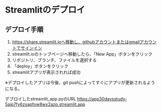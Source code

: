 # Streamlitのデプロイ

## デプロイ手順

1. https://share.streamlit.ioへ移動し、githubアカウントまたはgmailアカウントでサインイン
2. streamlit.ioのトップページへ移動したら、「New App」ボタンをクリック
3. リポジトリ、ブランチ、ファイルを選択する
4. 「deploy」ボタンをクリック
5. streamlitアプリが表示されれば成功

※デプロイしたアプリは今後、git pushによってすぐにアプリが更新されるようになる。

デプロイしたstreamlit_app.pyのURL
https://app30daysstudy-5ajp7fy6zsapfow8wx2azp.streamlit.app